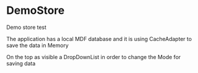 # DemoStore
Demo store test

The application has a local MDF database and it is using CacheAdapter to save the data in Memory

On the top as visible a DropDownList in order to change the Mode for saving data 

